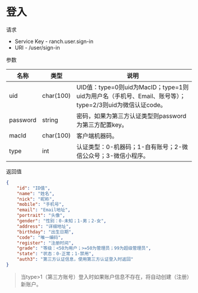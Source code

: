# 登入

请求
- Service Key - ranch.user.sign-in
- URI - /user/sign-in

参数

|名称|类型|说明|
|---|---|---|
|uid|char(100)|UID值：type=0则uid为MacID；type=1则uid为用户名（手机号、Email、账号等）；type=2/3则uid为微信认证code。|
|password|string|密码，如果为第三方认证类型则password为第三方配置key。|
|macId|char(100)|客户端机器码。|
|type|int|认证类型：0-机器码；1-自有账号；2-微信公众号；3-微信小程序。|

返回值
```json
{
    "id": "ID值",
    "name": "姓名",
    "nick": "昵称",
    "mobile": "手机号",
    "email": "Email地址",
    "portrait": "头像",
    "gender": "性别：0-未知；1-男；2-女",
    "address": "详细地址",
    "birthday": "出生日期",
    "code": "唯一编码",
    "register": "注册时间",
    "grade": "等级：<50为用户；>=50为管理员；99为超级管理员",
    "state": "状态：0-正常；1-禁用",
    "auth3": "第三方认证信息，使用第三方认证登入时返回"
}
```

> 当type>1（第三方账号）登入时如果账户信息不存在，将自动创建（注册）新账户。
